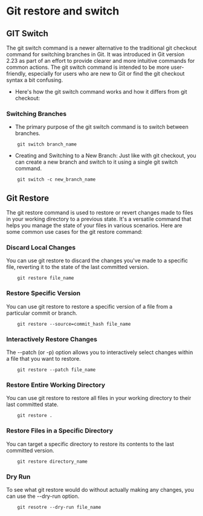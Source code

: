 # Git restore and switch

## GIT Switch

The git switch command is a newer alternative to the traditional git checkout command for switching branches in Git. It was introduced in Git version 2.23 as part of an effort to provide clearer and more intuitive commands for common actions. The git switch command is intended to be more user-friendly, especially for users who are new to Git or find the git checkout syntax a bit confusing.

* Here's how the git switch command works and how it differs from git checkout:

### Switching Branches

* The primary purpose of the git switch command is to switch between branches.

```git
    git switch branch_name
```

* Creating and Switching to a New Branch:
Just like with git checkout, you can create a new branch and switch to it using a single git switch command.

```git
    git switch -c new_branch_name
```

## Git Restore

The git restore command is used to restore or revert changes made to files in your working directory to a previous state. It's a versatile command that helps you manage the state of your files in various scenarios. Here are some common use cases for the git restore command:

### Discard Local Changes

You can use git restore to discard the changes you've made to a specific file, reverting it to the state of the last committed version.

```git
    git restore file_name
```

### Restore Specific Version

You can use git restore to restore a specific version of a file from a particular commit or branch.

```git
    git restore --source=commit_hash file_name
```

### Interactively Restore Changes

The --patch (or -p) option allows you to interactively select changes within a file that you want to restore.

```git
    git restore --patch file_name
```

### Restore Entire Working Directory

You can use git restore to restore all files in your working directory to their last committed state.

```git
    git restore .
```

### Restore Files in a Specific Directory

You can target a specific directory to restore its contents to the last committed version.

```git
    git restore directory_name
```

### Dry Run

To see what git restore would do without actually making any changes, you can use the --dry-run option.

```git
    git resotre --dry-run file_name
```
